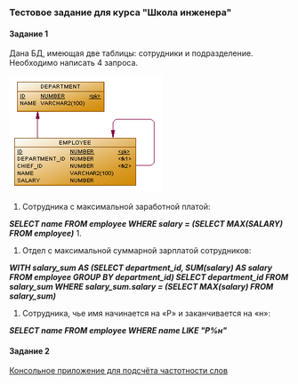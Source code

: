 ### Тестовое задание для курса "Школа инженера"

#### Задание 1
Дана БД, имеющая  две таблицы: сотрудники и подразделение.
Необходимо написать 4 запроса.

![tables](tables.png)
1. Сотрудника с максимальной заработной платой:

***SELECT name FROM employee
   WHERE salary = (SELECT MAX(SALARY) FROM employee)***
1.  
1. Отдел с максимальной суммарной зарплатой сотрудников:

***WITH salary_sum AS (SELECT department_id, SUM(salary) AS salary
   FROM employee GROUP BY department_id) SELECT department_id FROM salary_sum WHERE salary_sum.salary = (SELECT MAX(salary)
   FROM salary_sum)***
1. Сотрудника, чье имя начинается на «Р» и заканчивается на «н»:

***SELECT name FROM employee WHERE name LIKE "Р%н"***

#### Задание 2
[Консольное приложение для подсчёта частотности слов](/3%20Test%20items/Digital%20Design/Program.cs)
